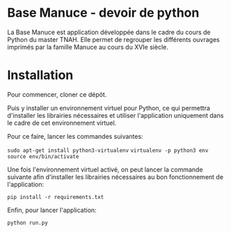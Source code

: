 # Base Manuce - devoir de python 

La Base Manuce est application développée dans le cadre du cours de Python du master TNAH. Elle permet de regrouper les différents ouvrages imprimés par la famille Manuce au cours du XVIe siècle.


# Installation

Pour commencer, cloner ce dépôt.

Puis y installer un environnement virtuel pour Python, ce qui permettra d'installer les librairies nécessaires et utiliser l'application uniquement dans le cadre de cet environnement virtuel. 

Pour ce faire, lancer les commandes suivantes:

`sudo apt-get install python3-virtualenv`
`virtualenv -p python3 env`
`source env/bin/activate`

Une fois l'environnement virtuel activé, on peut lancer la commande suivante afin d'installer les librairies nécessaires au bon fonctionnement de l'application:

`pip install -r requirements.txt`

Enfin, pour lancer l'application:

`python run.py`
